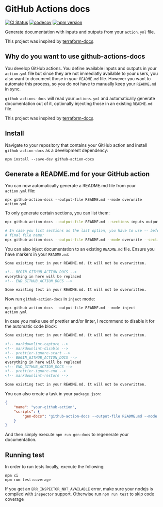# GitHub Actions docs

[![CI Status](https://github.com/stschulte/github-action-docs/workflows/CI/badge.svg)](https://github.com/stschulte/github-action-docs/actions/workflows/test.yml)
[![codecov](https://codecov.io/gh/stschulte/github-action-docs/graph/badge.svg?token=P43DANKS6I)](https://codecov.io/gh/stschulte/github-action-docs)
[![npm version](https://badge.fury.io/js/github-action-docs.svg)](https://badge.fury.io/js/github-action-docs)

Generate documentation with inputs and outputs from your `action.yml` file.

This project was inspired by [terraform-docs](https://terraform-docs.io/).

## Why do you want to use github-actions-docs

You develop GitHub actions. You define available inputs and outputs in your
`action.yml` file but since they are not immediatly available to your users,
you also want to document those in your `README.md` file.
However you want to automate this process, so you do not have to manually keep
your `README.md` in sync.

`github-actions-docs` will read your `actions.yml` and automatically generate
documentation out of it, optionally injecting those in an existing `README.md`
file.

This project was inspired by [terraform-docs](https://terraform-docs.io/).

## Install

Navigate to your repository that contains your GitHub action and
install `github-action-docs` as a development dependency:

```
npm install --save-dev github-action-docs
```

## Generate a README.md for your GitHub action

You can now automatically generate a README.md file from your `action.yml` file:

```
npx github-action-docs --output-file README.md --mode overwrite action.yml
```

To only generate certain sections, you can list them:

```bash
npx github-action-docs --output-file README.md --sections inputs outputs --mode overwrite action.yml

# In case you list sections as the last option, you have to use -- before the
# final file name:
npx github-action-docs --output-file README.md --mode overwrite --sections inputs outputs -- action.yml
```

You can also inject documentation to an existing `README.md` file. Ensure
you have markers in your `README.md`:

```markdown
Some existing text in your README.md. It will not be overwritten.

<!-- BEGIN_GITHUB_ACTION_DOCS -->
everything in here will be replaced
<!-- END_GITHUB_ACTION_DOCS -->

Some existing text in your README.md. It will not be overwritten.
```

Now run `github-action-docs` in `inject`  mode:

```
npx github-action-docs --output-file README.md --mode inject action.yml
```

In case you make use of prettier and/or linter, I recommend to disable it for
the automatic code block:

```markdown
Some existing text in your README.md. It will not be overwritten.

<!-- markdownlint-capture -->
<!-- markdownlint-disable -->
<!-- prettier-ignore-start -->
<!-- BEGIN_GITHUB_ACTION_DOCS -->
everything in here will be replaced
<!-- END_GITHUB_ACTION_DOCS -->
<!-- prettier-ignore-end -->
<!-- markdownlint-restore -->

Some existing text in your README.md. It will not be overwritten.
```

You can also create a task in your `package.json`:

```json
{
    "name": "your-github-action",
    "scripts": {
        "gen-docs": "github-action-docs --output-file README.md --mode inject action.yml"
    }
}
```

And then simply execute `npm run gen-docs` to regenerate your documentation.

## Running test

In order to run tests locally, execute the following

```
npm ci
npm run test:coverage
```

If you get an `ERR_INSPECTOR_NOT_AVAILABLE` error, make sure your nodejs is compiled with
`inspector` support. Otherwise run `npm run test` to skip code coverage
